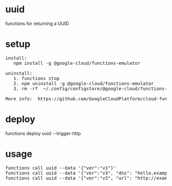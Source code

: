 # uuid
functions for returning a UUID

# setup
<pre>
install: 
   npm install -g @google-cloud/functions-emulator
   
uninstall:
   1. functions stop
   2. npm uninstall -g @google-cloud/functions-emulator
   3. rm -rf  ~/.config/configstore/@google-cloud/functions-emulator/

More info:  https://github.com/GoogleCloudPlatform/cloud-functions-emulator/
</pre>

# deploy
functions deploy uuid --trigger-http

# usage
<pre>
functions call uuid --data '{"ver":"v1"}'
functions call uuid --data '{"ver":"v3", "dns": "hello.example.com"}'
functions call uuid --data '{"ver":"v3", "url": "http://example.com/hello"}'
</pre>
